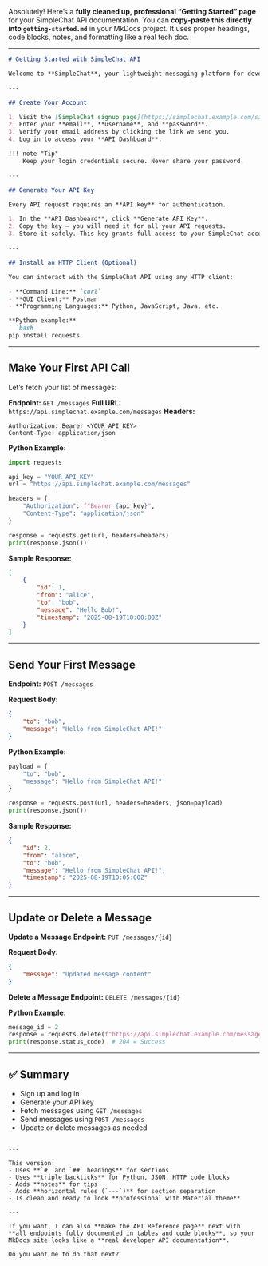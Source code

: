 Absolutely! Here’s a **fully cleaned up, professional “Getting Started” page** for your SimpleChat API documentation. You can **copy-paste this directly into `getting-started.md`** in your MkDocs project. It uses proper headings, code blocks, notes, and formatting like a real tech doc.

---

````markdown
# Getting Started with SimpleChat API

Welcome to **SimpleChat**, your lightweight messaging platform for developers. This guide will help you get set up quickly and start sending your first messages via our API.

---

## Create Your Account

1. Visit the [SimpleChat signup page](https://simplechat.example.com/signup).  
2. Enter your **email**, **username**, and **password**.  
3. Verify your email address by clicking the link we send you.  
4. Log in to access your **API Dashboard**.

!!! note "Tip"
    Keep your login credentials secure. Never share your password.

---

## Generate Your API Key

Every API request requires an **API key** for authentication.

1. In the **API Dashboard**, click **Generate API Key**.  
2. Copy the key — you will need it for all your API requests.  
3. Store it safely. This key grants full access to your SimpleChat account.

---

## Install an HTTP Client (Optional)

You can interact with the SimpleChat API using any HTTP client:

- **Command Line:** `curl`  
- **GUI Client:** Postman  
- **Programming Languages:** Python, JavaScript, Java, etc.

**Python example:**
```bash
pip install requests
````

---

## Make Your First API Call

Let’s fetch your list of messages:

**Endpoint:** `GET /messages`
**Full URL:** `https://api.simplechat.example.com/messages`
**Headers:**

```http
Authorization: Bearer <YOUR_API_KEY>
Content-Type: application/json
```

**Python Example:**

```python
import requests

api_key = "YOUR_API_KEY"
url = "https://api.simplechat.example.com/messages"

headers = {
    "Authorization": f"Bearer {api_key}",
    "Content-Type": "application/json"
}

response = requests.get(url, headers=headers)
print(response.json())
```

**Sample Response:**

```json
[
    {
        "id": 1,
        "from": "alice",
        "to": "bob",
        "message": "Hello Bob!",
        "timestamp": "2025-08-19T10:00:00Z"
    }
]
```

---

## Send Your First Message

**Endpoint:** `POST /messages`

**Request Body:**

```json
{
    "to": "bob",
    "message": "Hello from SimpleChat API!"
}
```

**Python Example:**

```python
payload = {
    "to": "bob",
    "message": "Hello from SimpleChat API!"
}

response = requests.post(url, headers=headers, json=payload)
print(response.json())
```

**Sample Response:**

```json
{
    "id": 2,
    "from": "alice",
    "to": "bob",
    "message": "Hello from SimpleChat API!",
    "timestamp": "2025-08-19T10:05:00Z"
}
```

---

## Update or Delete a Message

**Update a Message**
**Endpoint:** `PUT /messages/{id}`

**Request Body:**

```json
{
    "message": "Updated message content"
}
```

**Delete a Message**
**Endpoint:** `DELETE /messages/{id}`

**Python Example:**

```python
message_id = 2
response = requests.delete(f"https://api.simplechat.example.com/messages/{message_id}", headers=headers)
print(response.status_code)  # 204 = Success
```

---

## ✅ Summary

* Sign up and log in
* Generate your API key
* Fetch messages using `GET /messages`
* Send messages using `POST /messages`
* Update or delete messages as needed

```

---

This version:  
- Uses **`#` and `##` headings** for sections  
- Uses **triple backticks** for Python, JSON, HTTP code blocks  
- Adds **notes** for tips  
- Adds **horizontal rules (`---`)** for section separation  
- Is clean and ready to look **professional with Material theme**  

---

If you want, I can also **make the API Reference page** next with **all endpoints fully documented in tables and code blocks**, so your MkDocs site looks like a **real developer API documentation**.  

Do you want me to do that next?
```
